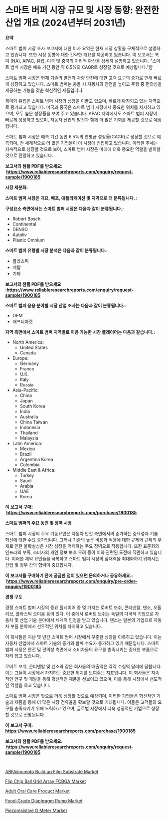 <p><h1>스마트 버퍼 시장 규모 및 시장 동향: 완전한 산업 개요 (2024년부터 2031년)</h1></p><p><strong>요약</strong></p>
<p><p>스마트 범퍼 시장 조사 보고서에 대한 이사 요약은 현재 시장 상황을 구체적으로 설명하고 있습니다. 또한 시장 동향에 대한 간략한 개요를 제공하고 있습니다. 이 보고서는 북미 (NA), APAC, 유럽, 미국 및 중국의 지리적 확산을 상세히 설명하고 있습니다. "스마트 범퍼 시장은 예측 기간 동안 약 6.5%의 CAGR로 성장할 것으로 예상됩니다."함</p><p>스마트 범퍼 시장은 현재 기술의 발전과 차량 안전에 대한 고객 요구의 증가로 인해 빠르게 성장하고 있습니다. 스마트 범퍼는 충돌 시 자동차의 안전을 높이고 주행 중 편의성을 제공하는 기능을 갖춘 혁신적인 제품입니다.</p><p>북미와 유럽은 스마트 범퍼 시장의 성장을 이끌고 있으며, 빠르게 확장되고 있는 지역으로 평가되고 있습니다. 미국과 중국은 스마트 범퍼 시장에서 중요한 위치를 차지하고 있으며, 모두 높은 성장률을 보여 주고 있습니다. APAC 지역에서도 스마트 범퍼 시장이 빠르게 성장하고 있으며, 자동차 산업의 발전과 함께 더 많은 기회를 제공할 것으로 예상됩니다. </p><p>스마트 범퍼 시장은 예측 기간 동안 6.5%의 연평균 성장율(CAGR)로 성장할 것으로 예측되며, 전 세계적으로 더 많은 기업들이 이 시장에 진입하고 있습니다. 이러한 추세는 지속적으로 성장할 것으로 보여, 스마트 범퍼 시장은 미래에 더욱 중요한 역할을 발휘할 것으로 전망하고 있습니다.</p></p>
<p><strong>보고서의 샘플 PDF를 받으세요: &nbsp;<a href="https://www.reliableresearchreports.com/enquiry/request-sample/1900185">https://www.reliableresearchreports.com/enquiry/request-sample/1900185</a></strong></p>
<p><strong>시장 세분화:</strong></p>
<p><strong> 스마트 범퍼 시장은 개요, 배포, 애플리케이션 및 지역으로 더 분류됩니다. :</strong></p>
<p><strong>구성요소 측면에서는 스마트 범퍼 시장은 다음과 같이 분류됩니다.:</strong></p>
<p><ul><li>Robert Bosch</li><li>Continental</li><li>DENSO</li><li>Autoliv</li><li>Plastic Omnium</li></ul></p>
<p><strong> 스마트 범퍼 유형별 시장 분석은 다음과 같이 분류됩니다.:</strong></p>
<p><ul><li>플라스틱</li><li>메탈</li><li>기타</li></ul></p>
<p><strong>보고서의 샘플 PDF를 받으세요 :<a href="https://www.reliableresearchreports.com/enquiry/request-sample/1900185">https://www.reliableresearchreports.com/enquiry/request-sample/1900185</a></strong></p>
<p><strong> 스마트 범퍼 응용 분야별 시장 산업 조사는 다음과 같이 분류됩니다.:</strong></p>
<p><ul><li>OEM</li><li>애프터마켓</li></ul></p>
<p><strong>지역 측면에서 스마트 범퍼 지역별로 이용 가능한 시장 플레이어는 다음과 같습니다.:</strong></p>
<p><ul>
    <li>
        North America:
        <ul>
            <li>United States</li>
            <li>Canada</li>
        </ul>
    </li>
    <li>
        Europe:
        <ul>
            <li>Germany</li>
            <li>France</li>
            <li>U.K.</li>
            <li>Italy</li>
            <li>Russia</li>
        </ul>
    </li>
    <li>
        Asia-Pacific:
        <ul>
            <li>China</li>
            <li>Japan</li>
            <li>South Korea</li>
            <li>India</li>
            <li>Australia</li>
            <li>China Taiwan</li>
            <li>Indonesia</li>
            <li>Thailand</li>
            <li>Malaysia</li>
        </ul>
    </li>
    <li>
        Latin America:
        <ul>
            <li>Mexico</li>
            <li>Brazil</li>
            <li>Argentina Korea</li>
            <li>Colombia</li>
        </ul>
    </li>
    <li>
        Middle East & Africa:
        <ul>
            <li>Turkey</li>
            <li>Saudi</li>
            <li>Arabia</li>
            <li>UAE</li>
            <li>Korea</li>
        </ul>
    </li>
    </ul></p>
<p><strong>이 보고서 구매: &nbsp;<a href="https://www.reliableresearchreports.com/purchase/1900185">https://www.reliableresearchreports.com/purchase/1900185</a></strong></p>
<p><strong>스마트 범퍼의 주요 동인 및 장벽 시장</strong></p>
<p><p>스마트 범퍼 시장의 주요 기동요인은 자동차 안전 측면에서의 증가하는 중요성과 기술 혁신에 대한 수요 증가입니다. 그러나 기술의 높은 비용과 적용에 대한 규제와 규제의 부재로 인한 불확실성은 시장 성장을 억제하는 주요 장벽으로 작용합니다. 또한 표준화와 인프라의 부족, 소비자의 개인 정보 보호 우려 등이 이와 관련된 도전에 직면하고 있습니다. 이러한 제약 요인들을 극복하고 스마트 범퍼 시장의 잠재력을 최대화하기 위해서는 산업 및 정부 간의 협력이 중요합니다.</p></p>
<p><strong>이 보고서를 구매하기 전에 궁금한 점이 있으면 문의하거나 공유하세요.: &nbsp;<a href="https://www.reliableresearchreports.com/enquiry/pre-order-enquiry/1900185">https://www.reliableresearchreports.com/enquiry/pre-order-enquiry/1900185</a></strong></p>
<p><strong>경쟁 구도</strong></p>
<p><p>경쟁 스마트 범퍼 시장의 중요 플레이어 중 몇 가지는 로버트 보쉬, 콘티넨탈, 덴소, 오톨리브, 플라스틱 오미움 등이 있다. 이 중에서 로버트 보쉬는 독일의 다국적 기업으로 자동차 및 산업 기술 분야에서 세계적 인정을 받고 있습니다. 덴소는 일본의 기업으로 자동차 부품 분야에서 선두적인 위치를 차지하고 있습니다.</p><p>이 회사들은 지난 몇 년간 스마트 범퍼 시장에서 꾸준한 성장을 이룩하고 있습니다. 이는 자동차 산업에서 스마트 기술의 증가와 함께 수요가 증가하고 있기 때문입니다. 스마트 범퍼 시장은 안전 및 편의성 측면에서 소비자들의 요구를 충족시키는 중요한 부품으로 자리 잡고 있습니다.</p><p>로버트 보쉬, 콘티넨탈 및 덴소와 같은 회사들의 매출액은 각각 수십억 달러에 달합니다. 이는 그들이 시장에서 차지하는 중요한 위치를 보여주는 지표입니다. 이 회사들은 지속적인 연구 및 개발을 통해 혁신적인 제품을 선보이고 있으며, 이를 통해 시장에서 선도적인 역할을 하고 있습니다.</p><p>스마트 범퍼 시장은 앞으로 더욱 성장할 것으로 예상되며, 이러한 기업들은 혁신적인 기술과 제품을 통해 더 많은 시장 점유율을 확보할 것으로 기대됩니다. 이들은 고객들의 요구를 충족시키기 위해 노력하고 있으며, 글로벌 시장에서 더욱 성공적인 기업으로 성장할 것으로 전망됩니다.</p></p>
<p><strong>이 보고서 구매: &nbsp; <a href="https://www.reliableresearchreports.com/purchase/1900185">https://www.reliableresearchreports.com/purchase/1900185</a></strong></p>
<p><strong>보고서의 샘플 PDF를 받으세요: &nbsp;<a href="https://www.reliableresearchreports.com/enquiry/request-sample/1900185">https://www.reliableresearchreports.com/enquiry/request-sample/1900185</a></strong><strong></strong></p>
<p>&nbsp;</p>
<p><p><a href="https://github.com/timeliteaut/Market-Research-Report-List-1/blob/main/abfajinomoto-build-up-film-substrate-market.md">ABFAjinomoto Build up Film Substrate Market</a></p><p><a href="https://github.com/bobicer/Market-Research-Report-List-2/blob/main/flip-chip-ball-grid-array-fcbga-market.md">Flip Chip Ball Grid Array FCBGA Market</a></p><p><a href="https://full-wildebeest-80b.notion.site/Adult-Oral-Care-Product-Market-Size-Share-Trends-Analysis-Report-By-Material-By-Type-By-End-use-4e43198bd745416b8fccce7abdcd84ce">Adult Oral Care Product Market</a></p><p><a href="https://flame-sidecar-702.notion.site/Food-Grade-Diaphragm-Pump-Market-Furnish-Information-about-Market-Size-Market-Share-Market-Dynamic-0e12c3ad945c46339f86b7d3c9224776">Food-Grade Diaphragm Pump Market</a></p><p><a href="https://view.publitas.com/reportprime-1/piezoresistive-g-meter-market-size-share-trends-analysis-report-by-application-regional-outlook-competitive-strategies-and-segment-forecasts-2024-2031/">Piezoresistive G Meter Market</a></p></p>